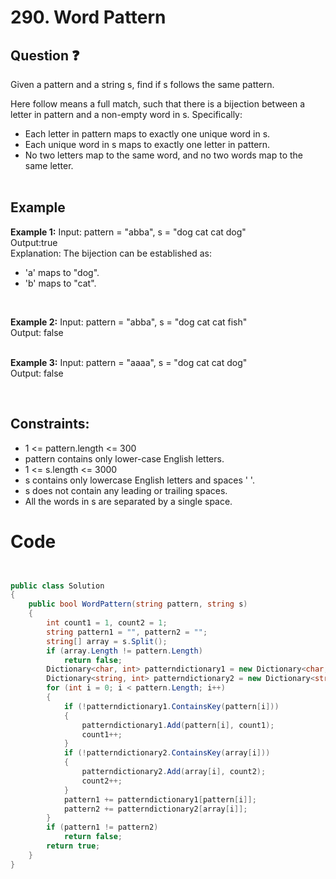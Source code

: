 # 290. Word Pattern
## Question ❓ <br>
Given a pattern and a string s, find if s follows the same pattern.

Here follow means a full match, such that there is a bijection between a letter in pattern and a non-empty word in s. Specifically:

- Each letter in pattern maps to exactly one unique word in s.
- Each unique word in s maps to exactly one letter in pattern.
- No two letters map to the same word, and no two words map to the same letter.
<br><br>

## Example

__Example 1:__
Input: pattern = "abba", s = "dog cat cat dog"       
Output:true        
Explanation: The bijection can be established as:

- 'a' maps to "dog".
- 'b' maps to "cat".
<br>

__Example 2:__  Input: pattern = "abba", s = "dog cat cat fish"  
Output: false        
<br>



      
__Example 3:__  Input: pattern = "aaaa", s = "dog cat cat dog"   
Output: false      

<br>
  
## Constraints:

- 1 <= pattern.length <= 300
- pattern contains only lower-case English letters.
- 1 <= s.length <= 3000
- s contains only lowercase English letters and spaces ' '.
- s does not contain any leading or trailing spaces.
- All the words in s are separated by a single space.

# Code
```C#


public class Solution
{
    public bool WordPattern(string pattern, string s)
    {
        int count1 = 1, count2 = 1;
        string pattern1 = "", pattern2 = "";
        string[] array = s.Split();
        if (array.Length != pattern.Length)
            return false;
        Dictionary<char, int> patterndictionary1 = new Dictionary<char, int>();
        Dictionary<string, int> patterndictionary2 = new Dictionary<string, int>();
        for (int i = 0; i < pattern.Length; i++)
        {
            if (!patterndictionary1.ContainsKey(pattern[i]))
            {
                patterndictionary1.Add(pattern[i], count1);
                count1++;
            }
            if (!patterndictionary2.ContainsKey(array[i]))
            {
                patterndictionary2.Add(array[i], count2);
                count2++;
            }
            pattern1 += patterndictionary1[pattern[i]];
            pattern2 += patterndictionary2[array[i]];
        }
        if (pattern1 != pattern2)
            return false;
        return true;
    }
}
```
